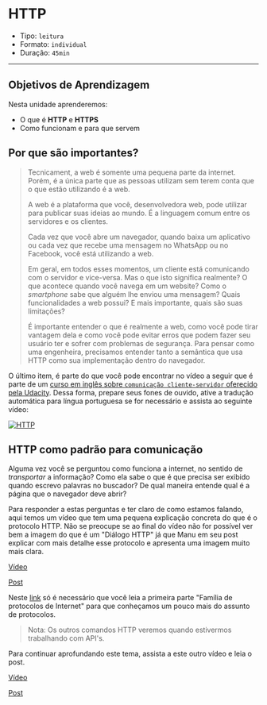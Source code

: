# HTTP

- Tipo: `leitura`
- Formato: `individual`
- Duração: `45min`

***

## Objetivos de Aprendizagem

Nesta unidade aprenderemos:

- O que é **HTTP** e **HTTPS**
- Como funcionam e para que servem

## Por que são importantes?

> Tecnicament, a web é somente uma pequena parte da internet. Porém, é a única parte que as pessoas utilizam sem terem conta que o que estão utilizando é a web.
>
> A web é a plataforma que você, desenvolvedora web, pode utilizar para publicar suas ideias ao mundo. É a linguagem comum entre os servidores e os clientes.
>
> Cada vez que você abre um navegador, quando baixa um aplicativo ou cada vez que recebe uma mensagem no WhatsApp ou no Facebook, você está utilizando a web.
>
> Em geral, em todos esses momentos, um cliente está comunicando com o servidor e vice-versa. Mas o que isto significa realmente? O que acontece quando você navega em um website? Como o *smartphone* sabe que alguém lhe enviou uma mensagem? Quais funcionalidades a web possui? E mais importante, quais são suas limitações?
>
>É importante entender o que é realmente a web, como você pode tirar vantagem dela e como você pode evitar erros que podem fazer seu usuário ter e sofrer com problemas de segurança. Para pensar como uma engenheira, precisamos entender tanto a semântica que usa HTTP como sua implementação dentro do navegador.

O último item, é parte do que você pode encontrar no vídeo a seguir que é parte de um [curso em inglês sobre `comunicação cliente-servidor` oferecido
pela Udacity](https://classroom.udacity.com/courses/ud897). Dessa forma, prepare seus fones de ouvido, ative a tradução automática para língua portuguesa se for necessário e assista ao seguinte vídeo:

[![HTTP](https://img.youtube.com/vi/HBmOROFs8WM/0.jpg)](https://youtu.be/HBmOROFs8WM)

## HTTP como padrão para comunicação

Alguma vez você se perguntou como funciona a internet, no sentido de *transportar* a informação? Como ela sabe o que é que precisa ser exibido quando escrevo palavras no buscador? De qual maneira entende qual é a página que o navegador deve abrir?

Para responder a estas perguntas e ter claro de como estamos falando, aqui temos um vídeo que tem uma pequena explicação concreta do que é o protocolo HTTP. Não se preocupe se ao final do vídeo não for possível ver bem a imagem do que é um "Diálogo HTTP" já que Manu em seu post explicar com mais detalhe esse protocolo e apresenta uma imagem muito mais clara.

[Vídeo](https://www.youtube.com/watch?v=iQkBZxBisO0)

[Post](https://medium.com/laboratoria-how-to/entendiendo-como-funciona-el-internet-parte-http-6c8c5e078303)

Neste [link](https://es.wikipedia.org/wiki/Familia_de_protocolos_de_Internet) só é necessário que você leia a primeira parte "Família de protocolos de Internet" para que conheçamos um pouco mais do assunto de protocolos.

> Nota: Os outros comandos HTTP veremos quando estivermos trabalhando com API's.

Para continuar aprofundando este tema, assista a este outro vídeo e leia o post.

[Vídeo](https://www.youtube.com/watch?v=S975NVYbe2E)

[Post](http://es.ccm.net/contents/264-el-protocolo-http)
